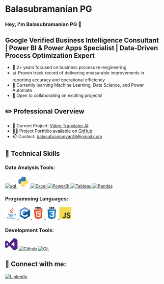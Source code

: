 # Balasubramanian PG

<h3 align="left">Hey, I'm Balasubramanian PG 👋</h3>
<h2 align="left">Google Verified Business Intelligence Consultant | Power BI & Power Apps Specialist | Data-Driven Process Optimization Expert</h2>

- 🚀 2+ years focused on business process re-engineering
- 📊 Proven track record of delivering measurable improvements in reporting accuracy and operational efficiency
- 👀 Currently learning Machine Learning, Data Science, and Power Automate
- 💞️ Open to collaborating on exciting projects!

## ✏️ Professional Overview

- 🔭 Current Project: [Video Translator AI](https://github.com/ChiragBellara/Video-Translation-Using-Deep-Learning)
- 👨‍💻 Project Portfolio available on [GitHub](https://github.com/balasubramanianpg)
- 📫 Contact: [balasubramanyan18@gmail.com](mailto:balasubramanyan18@gmail.com)

## 💼 Technical Skills

### Data Analysis Tools:

<div>
<a href="https://mysql.com/" target="_blank" rel="noreferrer"> <img src="https://cdn.jsdelivr.net/gh/devicons/devicon/icons/mysql/mysql-original-wordmark.svg" alt="sql" width="40" height="40"/> </a>
<a href="https://www.python.org" target="_blank" rel="noreferrer"> <img src="https://raw.githubusercontent.com/devicons/devicon/master/icons/python/python-original.svg" alt="python" width="40" height="40"/> </a>
<a href="https://www.microsoft.com/en-us/microsoft-365/excel" target="_blank" rel="noreferrer"> <img src="https://img.icons8.com/color/48/microsoft-excel-2019--v1.png" alt="Excel" width="40" height="40"/> </a>
<a href="https://app.powerbi.com/" target="_blank" rel="noreferrer"> <img src="https://img.icons8.com/color/48/power-bi.png" alt="PowerBI" width="40" height="40"/> </a>
<a href="https://www.tableau.com/" target="_blank" rel="noreferrer"> <img src="https://img.icons8.com/color/48/tableau-software.png" alt="Tableau" width="40" height="40"/> </a>
<a href="https://pandas.pydata.org/" target="_blank" rel="noreferrer"> <img src="https://cdn.jsdelivr.net/gh/devicons/devicon/icons/pandas/pandas-original-wordmark.svg" alt="Pandas" width="40" height="40"/> </a>
</div>

### Programming Languages:

<div>
<a href="https://www.java.com" target="_blank" rel="noreferrer"> <img src="https://raw.githubusercontent.com/devicons/devicon/master/icons/java/java-original.svg" alt="java" width="40" height="40"/> </a>
<a href="https://www.cprogramming.com/" target="_blank" rel="noreferrer"> <img src="https://raw.githubusercontent.com/devicons/devicon/master/icons/c/c-original.svg" alt="c" width="40" height="40"/> </a>
<a href="https://www.w3.org/html/" target="_blank" rel="noreferrer"> <img src="https://raw.githubusercontent.com/devicons/devicon/master/icons/html5/html5-original-wordmark.svg" alt="html5" width="40" height="40"/> </a>
<a href="https://www.w3schools.com/css/" target="_blank" rel="noreferrer"> <img src="https://raw.githubusercontent.com/devicons/devicon/master/icons/css3/css3-original-wordmark.svg" alt="css3" width="40" height="40"/> </a>
<a href="https://developer.mozilla.org/en-US/docs/Web/JavaScript" target="_blank" rel="noreferrer"> <img src="https://raw.githubusercontent.com/devicons/devicon/master/icons/javascript/javascript-original.svg" alt="javascript" width="40" height="40"/> </a>
</div>

### Development Tools:

<div>
<a href="https://visualstudio.microsoft.com/" target="_blank" rel="noreferrer"> <img src="https://raw.githubusercontent.com/devicons/devicon/master/icons/visualstudio/visualstudio-plain.svg" alt="visualstudio" width="40" height="40"/> </a>
<a href="https://github.com/" target="_blank" rel="noreferrer"> <img src="https://cdn.jsdelivr.net/gh/devicons/devicon/icons/github/github-original.svg" alt="Github" width="40" height="40"/> </a>
<a href="https://github.com/" target="_blank" rel="noreferrer"> <img src="https://cdn.jsdelivr.net/gh/devicons/devicon/icons/git/git-original.svg" alt="Git" width="40" height="40"/> </a>
</div>

## 🤝 Connect with me:

<a href="https://www.linkedin.com/in/balasubramanianpg2022/" target="blank"><img align="center" src="https://raw.githubusercontent.com/rahuldkjain/github-profile-readme-generator/master/src/images/icons/Social/linked-in-alt.svg" alt="LinkedIn" height="30" width="40" /></a>
